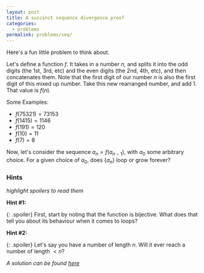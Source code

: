 ```yaml
---
layout: post
title: A succinct sequence divergence proof
categories:
  - problems
permalink: problems/seq/
---
```

Here's a fun little problem to think about.

Let's define a function $f$. It takes in a number $n$, and splits it into the odd digits (the 1st, 3rd, etc) and the even digits (the 2nd, 4th, etc), and then concatenates them. Note that the first digit of our number $n$ is also the first digit of this mixed up number. Take this new rearranged number, and add 1. That value is $f(n)$.

Some Examples:
- $f(75321) = 73153$
- $f(1415) = 1146$
- $f(191) = 120$
- $f(10) = 11$
- $f(7) = 8$

Now, let's consider the sequence $a_{n} = f(a_{n-1})$, with $a_{0}$ some arbitrary choice. For a given choice of $a_{0}$, does $\{a_{n}\}$ loop or grow forever?

### Hints
*highlight spoilers to read them*

**Hint #1:**

{: .spoiler}
First, start by noting that the function is bijective. What does that tell you about its behaviour when it comes to loops?

**Hint #2:**

{: .spoiler}
Let's say you have a number of length $n$. Will it ever reach a number of length $<n$?


*A solution can be found [here](/solutions/sol_seq/)*
